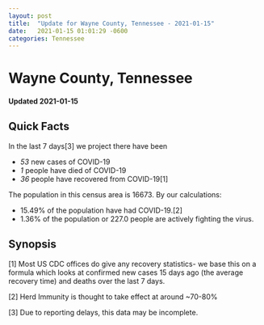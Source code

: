 ```yaml
---
layout: post
title:  "Update for Wayne County, Tennessee - 2021-01-15"
date:   2021-01-15 01:01:29 -0600
categories: Tennessee
---
```


# Wayne County, Tennessee
#### Updated 2021-01-15

## Quick Facts

In the last 7 days[3] we project there have been
- *53* new cases of COVID-19
- *1* people have died of COVID-19
- *36* people have recovered from COVID-19[1]

The population in this census area is 16673. By our calculations:
- 15.49% of the population have had COVID-19.[2]
- 1.36% of the population or 227.0 people are actively fighting the virus.

## Synopsis




[1] Most US CDC offices do give any recovery statistics- we base this on a formula which looks at confirmed new cases
15 days ago (the average recovery time) and deaths over the last 7 days.

[2] Herd Immunity is thought to take effect at around ~70-80%

[3] Due to reporting delays, this data may be incomplete.
 
    